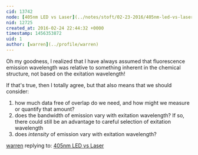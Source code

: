 ```yaml
---
cid: 13742
node: [405nm LED vs Laser](../notes/stoft/02-23-2016/405nm-led-vs-laser)
nid: 12725
created_at: 2016-02-24 22:44:32 +0000
timestamp: 1456353872
uid: 1
author: [warren](../profile/warren)
---
```


Oh my goodness, I realized that I have always assumed that fluorescence emission wavelength was relative to something inherent in the chemical structure, not based on the exitation wavelength! 

If that's true, then I totally agree, but that also means that we should consider:

1. how much data free of overlap do we need, and how might we measure or quantify that amount?
2. does the bandwidth of emission vary with exitation wavelength? If so, there could still be an advantage to careful selection of exitation wavelength
3. does *intensity* of emission vary with exitation wavelength?


[warren](../profile/warren) replying to: [405nm LED vs Laser](../notes/stoft/02-23-2016/405nm-led-vs-laser)

